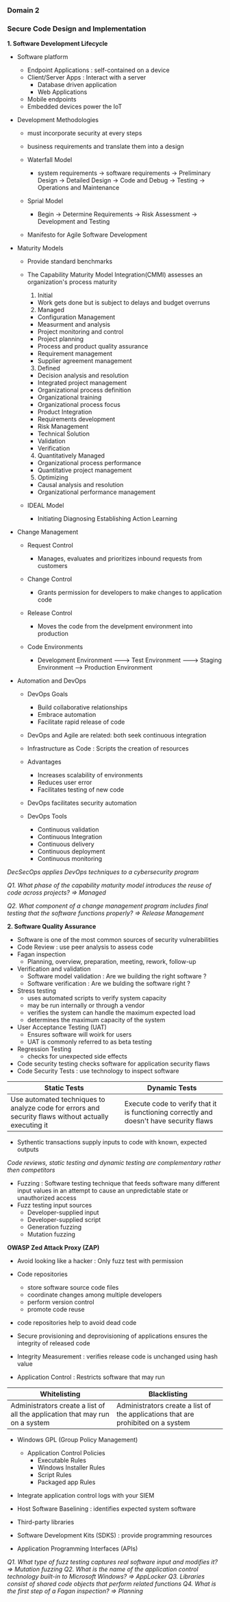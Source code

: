 ### Domain 2
### Secure Code Design and Implementation 

**1. Software Development Lifecycle**
* Software platform
    - Endpoint Applications : self-contained on a device 
    - Client/Server Apps : Interact with a server 
        - Database driven application 
        - Web Applications 
    - Mobile endpoints 
    - Embedded devices power the IoT 
* Development Methodologies 
    - must incorporate security at every steps 
    - business requirements and translate them into a design 
    - Waterfall Model 
        - system requirements -> software requirements -> Preliminary Design -> Detailed Design -> Code and Debug -> Testing -> Operations and Maintenance 
        
    - Sprial Model
        - Begin -> Determine Requirements -> Risk Assessment -> Development and Testing  
    
    - Manifesto for Agile Software Development 
    
* Maturity Models  
    - Provide standard benchmarks 
    - The Capability Maturity Model Integration(CMMI) assesses an organization's process maturity 
        1. Initial
        * Work gets done but is subject to delays and budget overruns 
        
        2. Managed
        * Configuration Management 
        * Measurment and analysis 
        * Project monitoring and control
        * Project planning 
        * Process and product quality assurance 
        * Requirement management 
        * Supplier agreement management 

        3. Defined
        * Decision analysis and resolution 
        * Integrated project management
        * Organizational process definition 
        * Organizational training 
        * Organizational process focus 
        * Product Integration 
        * Requirements development  
        * Risk Management 
        * Technical Solution 
        * Validation 
        * Verification 

        4. Quantitatively Managed 
        * Organizational process performance 
        * Quantitative project management 

        5. Optimizing 
        * Causal analysis and resolution
        * Organizational performance management 

    - IDEAL Model 
        - Initiating Diagnosing Establishing Action Learning 

* Change Management 
    - Request Control
        - Manages, evaluates and prioritizes inbound requests from customers 

    - Change Control
        - Grants permission for developers to make changes to application code 

    - Release Control 
        - Moves the code from the develpment environment into production

    - Code Environments 
        - Development Environment  ---> Test Environment  ---> Staging Environment --> Production Environment 

* Automation and DevOps 
    - DevOps Goals 
        - Build collaborative relationships 
        - Embrace automation 
        - Facilitate rapid release of code 
    - DevOps and Agile are related: both seek continuous integration 
    - Infrastructure as Code : Scripts the creation of resources 
    - Advantages 
        - Increases scalability of environments 
        - Reduces user error 
        - Facilitates testing of new code 
    - DevOps facilitates security automation 

    - DevOps Tools 
        - Continuous validation 
        - Continuous Integration 
        - Continuous delivery 
        - Continuous deployment 
        - Continuous monitoring 

*DecSecOps applies DevOps techniques to a cybersecurity program*

*Q1. What phase of the capability maturity model introduces the reuse of code across projects? => Managed*

*Q2. What component of a change management program includes final testing that the software functions properly? => Release Management*

**2. Software Quality Assurance**
* Software is one of the most common sources of security vulnerabilities 
* Code Review : use peer analysis to assess code 
* Fagan inspection
    - Planning, overview, preparation, meeting, rework, follow-up
* Verification and validation 
    - Software model validation : Are we building the right software ? 
    - Software verification : Are we bulding the software right ?
* Stress testing 
    - uses automated scripts to verify system capacity 
    - may be run internally or through a vendor 
    - verifies the system can handle the maximum expected load 
    - determines the maximum capacity of the system 
* User Acceptance Testing (UAT)
    - Ensures software will woirk for users 
    - UAT is commonly referred to as beta testing 
* Regression Testing 
    - checks for unexpected side effects 
* Code security testing checks software for application security flaws 
* Code Security Tests : use technology to inspect software 

|Static Tests | Dynamic Tests | 
|------|-------|
| Use automated techniques to analyze code for errors and security flaws without actually executing it | Execute code to verify that it is functioning correctly and doesn't have security flaws |

* Sythentic transactions supply inputs to code with known, expected outputs 

*Code reviews, static testing and dynamic testing are complementary rather then competitors*

* Fuzzing : Software testing technique that feeds software many different input values in an attempt to cause an unpredictable state or unauthorized access 
* Fuzz testing input sources 
    - Developer-supplied input
    - Developer-supplied script 
    - Generation fuzzing 
    - Mutation fuzzing 

**OWASP Zed Attack Proxy (ZAP)**

* Avoid looking like a hacker : Only fuzz test with permission 
* Code repositories
    - store software source code files 
    - coordinate changes among multiple developers 
    - perform version control 
    - promote code reuse 
* code repositories help to avoid dead code 

* Secure provisioning and deprovisioning of applications ensures the integrity of released code 
* Integrity Measurement : verifies release code is unchanged using hash value 
* Application Control : Restricts software that may run 

|Whitelisting | Blacklisting|
|-----|------|
|Administrators create a list of all the application that may run on a system | Administrators create a list of the applications that are prohibited on a system | 

* Windows GPL (Group Policy Management)
    - Application Control Policies 
        - Executable Rules 
        - Windows Installer Rules 
        - Script Rules 
        - Packaged app Rules 

* Integrate application control logs with your SIEM 
* Host Software Baselining : identifies expected system software 
* Third-party libraries 
* Software Development Kits (SDKS) : provide programming resources 
* Application Programming Interfaces (APIs)

*Q1. What type of fuzz testing captures real software input and modifies it? => Mutation fuzzing*
*Q2. What is the name of the application control technology built-in to Microsoft Windows? => AppLocker*
*Q3. Libraries consist of shared code objects that perform related functions*
*Q4. What is the first step of a Fagan inspection? => Planning*
